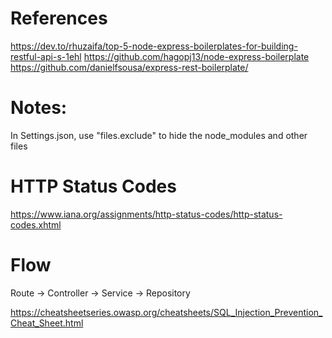 # References

https://dev.to/rhuzaifa/top-5-node-express-boilerplates-for-building-restful-api-s-1ehl
https://github.com/hagopj13/node-express-boilerplate
https://github.com/danielfsousa/express-rest-boilerplate/

# Notes:

In Settings.json, use "files.exclude" to hide the node_modules and other files

# HTTP Status Codes

https://www.iana.org/assignments/http-status-codes/http-status-codes.xhtml

# Flow

Route -> Controller -> Service -> Repository

https://cheatsheetseries.owasp.org/cheatsheets/SQL_Injection_Prevention_Cheat_Sheet.html
